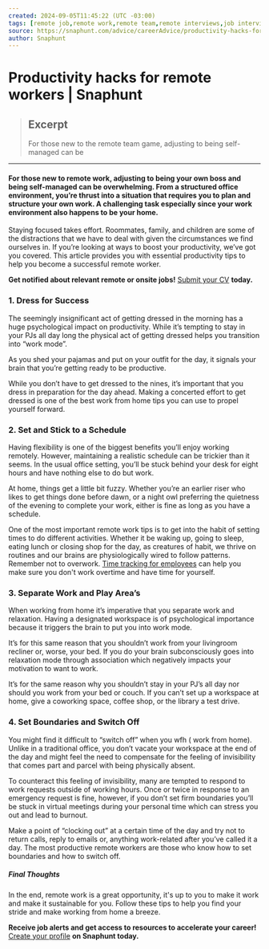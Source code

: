 ```yaml
---
created: 2024-09-05T11:45:22 (UTC -03:00)
tags: [remote job,remote work,remote team,remote interviews,job interviews,remote job interviews,working remotely,remote jobs,wfh,wfh tips,working from home,wfh hacks,productivity hacks,remote workers]
source: https://snaphunt.com/advice/careerAdvice/productivity-hacks-for-remote-workers
author: Snaphunt
---
```


# Productivity hacks for remote workers | Snaphunt

> ## Excerpt
> For those new to the remote team game, adjusting to being self-managed can be

---
#### For those new to remote work, adjusting to being your own boss and being self-managed can be overwhelming. From a structured office environment, you’re thrust into a situation that requires you to plan and structure your own work. A challenging task especially since your work environment also happens to be your home.

Staying focused takes effort. Roommates, family, and children are some of the distractions that we have to deal with given the circumstances we find ourselves in. If you’re looking at ways to boost your productivity, we’ve got you covered. This article provides you with essential productivity tips to help you become a successful remote worker.

**Get notified about relevant remote or onsite jobs!** [Submit your CV](https://snaphunt.com/submitcv) **today.**

### 1\. Dress for Success

The seemingly insignificant act of getting dressed in the morning has a huge psychological impact on productivity. While it’s tempting to stay in your PJs all day long the physical act of getting dressed helps you transition into “work mode”.

As you shed your pajamas and put on your outfit for the day, it signals your brain that you’re getting ready to be productive.

While you don’t have to get dressed to the nines, it’s important that you dress in preparation for the day ahead. Making a concerted effort to get dressed is one of the best work from home tips you can use to propel yourself forward.

### 2\. Set and Stick to a Schedule

Having flexibility is one of the biggest benefits you’ll enjoy working remotely. However, maintaining a realistic schedule can be trickier than it seems. In the usual office setting, you’ll be stuck behind your desk for eight hours and have nothing else to do but work. 

At home, things get a little bit fuzzy. Whether you’re an earlier riser who likes to get things done before dawn, or a night owl preferring the quietness of the evening to complete your work, either is fine as long as you have a schedule.

One of the most important remote work tips is to get into the habit of setting times to do different activities. Whether it be waking up, going to sleep, eating lunch or closing shop for the day, as creatures of habit, we thrive on routines and our brains are physiologically wired to follow patterns. Remember not to overwork. [Time tracking for employees](https://www.timecamp.com/industries/employees/) can help you make sure you don't work overtime and have time for yourself.

### 3\. Separate Work and Play Area’s

When working from home it’s imperative that you separate work and relaxation. Having a designated workspace is of psychological importance because it triggers the brain to put you into work mode.

It’s for this same reason that you shouldn’t work from your livingroom recliner or, worse, your bed. If you do your brain subconsciously goes into relaxation mode through association which negatively impacts your motivation to want to work.

It’s for the same reason why you shouldn’t stay in your PJ’s all day nor should you work from your bed or couch. If you can’t set up a workspace at home, give a coworking space, coffee shop, or the library a test drive.

### 4\. Set Boundaries and Switch Off

You might find it difficult to “switch off” when you wfh ( work from home). Unlike in a traditional office, you don’t vacate your workspace at the end of the day and might feel the need to compensate for the feeling of invisibility that comes part and parcel with being physically absent.

To counteract this feeling of invisibility, many are tempted to respond to work requests outside of working hours. Once or twice in response to an emergency request is fine, however, if you don’t set firm boundaries you’ll be stuck in virtual meetings during your personal time which can stress you out and lead to burnout.

Make a point of “clocking out” at a certain time of the day and try not to return calls, reply to emails or, anything work-related after you’ve called it a day. The most productive remote workers are those who know how to set boundaries and how to switch off.

##### **Final Thoughts**

In the end, remote work is a great opportunity, it's up to you to make it work and make it sustainable for you. Follow these tips to help you find your stride and make working from home a breeze.

**Receive job alerts and get access to resources to accelerate your career!** [Create your profile](https://snaphunt.com/submitcv) **on Snaphunt today.**
